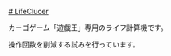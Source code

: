 [# LifeClucer](https://uni928.github.io/LifeClucer/index2.html)

カーゴゲーム「遊戯王」専用のライフ計算機です。

操作回数を削減する試みを行っています。
